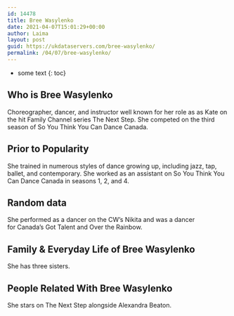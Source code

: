 ```yaml
---
id: 14478
title: Bree Wasylenko
date: 2021-04-07T15:01:29+00:00
author: Laima
layout: post
guid: https://ukdataservers.com/bree-wasylenko/
permalink: /04/07/bree-wasylenko/
---
```


* some text
{: toc}


## Who is Bree Wasylenko
                  
                  
                  
Choreographer, dancer, and instructor well known for her role as as Kate on the hit Family Channel series The Next Step. She competed on the third season of So You Think You Can Dance Canada. 
                  
              
            
              
            
                
                
                
## Prior to Popularity
                  
                  
                  
She trained in numerous styles of dance growing up, including jazz, tap, ballet, and contemporary. She worked as an assistant on So You Think You Can Dance Canada in seasons 1, 2, and 4. 
                  
              
            
              
            
                
                
                
## Random data
                  
                  
                  
She performed as a dancer on the CW&#8217;s Nikita and was a dancer for Canada&#8217;s Got Talent and Over the Rainbow. 
                  
              
            
              
            
                
                
                
## Family & Everyday Life of Bree Wasylenko
                  
                  
                  
She has three sisters. 
                  
              
            
              
            
                
                
                
## People Related With Bree Wasylenko
                  
                  
                  
She stars on The Next Step alongside Alexandra Beaton. 
                  
              
            
              
            
                
              
            
              
              
            
            
              
            
          
          
          